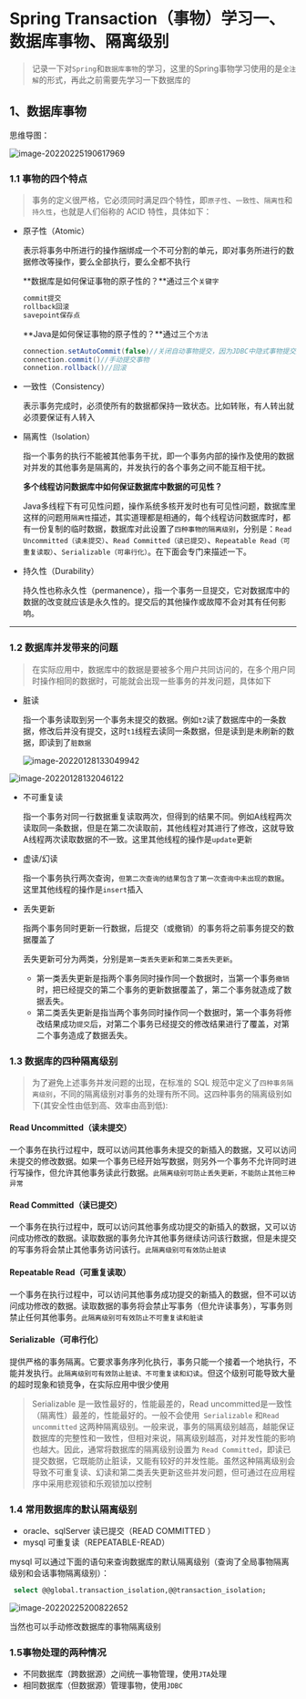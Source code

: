 # Spring Transaction（事物）学习一、数据库事物、隔离级别

>记录一下对`Spring`和`数据库事物`的学习，这里的Spring事物学习使用的是`全注解`的形式，再此之前需要先学习一下数据库的

## 1、数据库事物

思维导图：

![image-20220225190617969](https://cdn.fengxianhub.top/resources-master/202202251906200.png)



### 1.1 事物的四个特点

>事务的定义很严格，它必须同时满足四个特性，即`原子性`、`一致性`、`隔离性`和`持久性`，也就是人们俗称的 ACID 特性，具体如下：

- 原子性（Atomic）

  表示将事务中所进行的操作捆绑成一个不可分割的单元，即对事务所进行的数据修改等操作，要么全部执行，要么全都不执行

  **数据库是如何保证事物的原子性的？**通过三个`关键字`

  ```java
  commit提交
  rollback回滚
  savepoint保存点
  ```

  **Java是如何保证事物的原子性的？**通过三个`方法`

  ```java
  connection.setAutoCommit(false)//关闭自动事物提交，因为JDBC中隐式事物提交的，即默认提交
  connection.commit()//手动提交事物
  connetion.rollback()//回滚
  ```

- 一致性（Consistency）

  表示事务完成时，必须使所有的数据都保持一致状态。比如转账，有人转出就必须要保证有人转入

- 隔离性（Isolation）

  指一个事务的执行不能被其他事务干扰，即一个事务内部的操作及使用的数据对并发的其他事务是隔离的，并发执行的各个事务之间不能互相干扰。

  **多个线程访问数据库中如何保证数据库中数据的可见性？**

  Java多线程下有可见性问题，操作系统多核开发时也有可见性问题，数据库里这样的问题用`隔离性`描述，其实道理都是相通的，每个线程访问数据库时，都有一份复制的临时数据，数据库对此设置了`四种事物的隔离级别`，分别是：`Read Uncommitted（读未提交）`、`Read Committed（读已提交）`、`Repeatable Read（可重复读取）`、`Serializable（可串行化）`。在下面会专门来描述一下。

- 持久性（Durability）

  持久性也称永久性（permanence），指一个事务一旦提交，它对数据库中的数据的改变就应该是永久性的。提交后的其他操作或故障不会对其有任何影响。

<hr>

### 1.2 数据库并发带来的问题

>在实际应用中，数据库中的数据是要被多个用户共同访问的，在多个用户同时操作相同的数据时，可能就会出现一些事务的并发问题，具体如下

- 脏读

  指一个事务读取到另一个事务未提交的数据。例如`t2`读了数据库中的一条数据，修改后并没有提交，这时`t1`线程去读同一条数据，但是读到是未刷新的数据，即读到了`脏数据`

  ![image-20220128133049942](https://cdn.fengxianhub.top/resources-master/202201281330003.png)

![image-20220128132046122](https://cdn.fengxianhub.top/resources-master/202201281320185.png)

- 不可重复读

  指一个事务对同一行数据重复读取两次，但得到的结果不同。例如A线程两次读取同一条数据，但是在第二次读取前，其他线程对其进行了修改，这就导致A线程两次读取数据的不一致。这里其他线程的操作是`update`更新

- 虚读/幻读

  指一个事务执行两次查询，`但第二次查询的结果包含了第一次查询中未出现的数据`。这里其他线程的操作是`insert`插入

- 丢失更新

  指两个事务同时更新一行数据，后提交（或撤销）的事务将之前事务提交的数据覆盖了

  丢失更新可分为两类，分别是`第一类丢失更新`和`第二类丢失更新`。

  - 第一类丢失更新是指两个事务同时操作同一个数据时，当第一个事务`撤销`时，把已经提交的第二个事务的更新数据覆盖了，第二个事务就造成了数据丢失。
  - 第二类丢失更新是指当两个事务同时操作同一个数据时，第一个事务将修改结果成功`提交`后，对第二个事务已经提交的修改结果进行了覆盖，对第二个事务造成了数据丢失。

### 1.3 数据库的四种隔离级别

>为了避免上述事务并发问题的出现，在标准的 SQL 规范中定义了`四种事务隔离级别`，不同的隔离级别对事务的处理有所不同。这四种事务的隔离级别如下(其安全性由低到高、效率由高到低):

#### Read Uncommitted（读未提交）

一个事务在执行过程中，既可以访问其他事务未提交的新插入的数据，又可以访问未提交的修改数据。如果一个事务已经开始写数据，则另外一个事务不允许同时进行写操作，但允许其他事务读此行数据。`此隔离级别可防止丢失更新，不能防止其他三种异常`

#### Read Committed（读已提交）

一个事务在执行过程中，既可以访问其他事务成功提交的新插入的数据，又可以访问成功修改的数据。读取数据的事务允许其他事务继续访问该行数据，但是未提交的写事务将会禁止其他事务访问该行。`此隔离级别可有效防止脏读`

#### Repeatable Read（可重复读取）

一个事务在执行过程中，可以访问其他事务成功提交的新插入的数据，但不可以访问成功修改的数据。读取数据的事务将会禁止写事务（但允许读事务），写事务则禁止任何其他事务。`此隔离级别可有效防止不可重复读和脏读`

#### Serializable（可串行化）

提供严格的事务隔离。它要求事务序列化执行，事务只能一个接着一个地执行，不能并发执行。`此隔离级别可有效防止脏读、不可重复读和幻读`。但这个级别可能导致大量的超时现象和锁竞争，在实际应用中很少使用

>Serializable 是一致性最好的，性能最差的，Read uncommitted是一致性（隔离性）最差的，性能最好的。一般不会使用` Serializable` 和`Read uncommitted` 这两种隔离级别。一般来说，事务的隔离级别越高，越能保证数据库的完整性和一致性，但相对来说，隔离级别越高，对并发性能的影响也越大。因此，通常将数据库的隔离级别设置为 `Read Committed`，即读已提交数据，它既能防止脏读，又能有较好的并发性能。虽然这种隔离级别会导致不可重复读、幻读和第二类丢失更新这些并发问题，但可通过在应用程序中采用悲观锁和乐观锁加以控制

### 1.4 常用数据库的默认隔离级别

- oracle、sqlServer 读已提交（READ COMMITTED ）
- mysql 可重复读（REPEATABLE-READ）

mysql 可以通过下面的语句来查询数据库的默认隔离级别（查询了全局事物隔离级别和会话事物隔离级别）：

```sql
 select @@global.transaction_isolation,@@transaction_isolation;
```

![image-20220225200822652](https://cdn.fengxianhub.top/resources-master/202202252008734.png)

当然也可以手动修改数据库的事物隔离级别

### 1.5事物处理的两种情况

- 不同数据库（跨数据源）之间统一事物管理，使用`JTA`处理
- 相同数据库（但数据源）管理事物，使用`JDBC`











